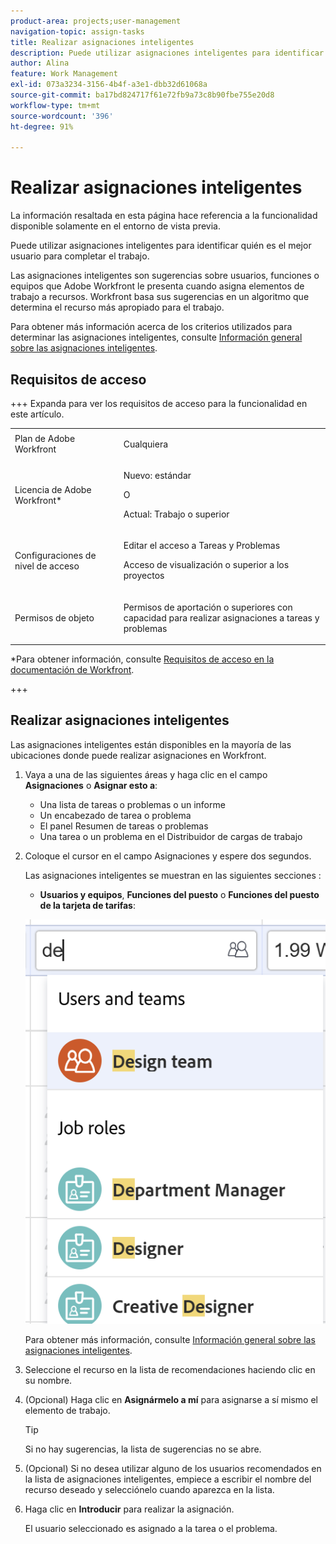 ```yaml
---
product-area: projects;user-management
navigation-topic: assign-tasks
title: Realizar asignaciones inteligentes
description: Puede utilizar asignaciones inteligentes para identificar quién es el mejor usuario para completar el trabajo. Las asignaciones inteligentes son sugerencias sobre usuarios, funciones o equipos que Adobe Workfront le presenta cuando asigna elementos de trabajo a recursos en función de un algoritmo que determina el recurso más adecuado para el trabajo. Para obtener información sobre las asignaciones inteligentes, consulte Información general sobre las asignaciones inteligentes.
author: Alina
feature: Work Management
exl-id: 073a3234-3156-4b4f-a3e1-dbb32d61068a
source-git-commit: ba17bd824717f61e72fb9a73c8b90fbe755e20d8
workflow-type: tm+mt
source-wordcount: '396'
ht-degree: 91%

---
```


# Realizar asignaciones inteligentes

<!--Audited: 07/2024-->

<!--keep the yellow around the Rate card job roles and the Preview intro for those-->

<span class="preview">La información resaltada en esta página hace referencia a la funcionalidad disponible solamente en el entorno de vista previa.</span>

<!--<span class="preview">For information about fast releases, see [Enable or disable fast releases for your organization](/help/quicksilver/administration-and-setup/set-up-workfront/configure-system-defaults/enable-fast-release-process.md).</span>

<span class="preview"> This functionality will be removed from the Production environment for customers who enabled fast release with the 25.1 release in January 2025. For information about the 25.1 release, see [First Quarter 2025 release overview](/help/quicksilver/product-announcements/product-releases/25-q1-release-activity/25-q1-release-overview.md). -->

Puede utilizar asignaciones inteligentes para identificar quién es el mejor usuario para completar el trabajo.

Las asignaciones inteligentes son sugerencias sobre usuarios, funciones o equipos que Adobe Workfront le presenta cuando asigna elementos de trabajo a recursos. Workfront basa sus sugerencias en un algoritmo que determina el recurso más apropiado para el trabajo.

<!--<span class="preview">There are two separate algorithms in Workfront that calculate smart assignments that work differently for tasks and for issues.</span> -->

Para obtener más información acerca de los criterios utilizados para determinar las asignaciones inteligentes, consulte [Información general sobre las asignaciones inteligentes](/help/quicksilver/manage-work/tasks/assign-tasks/smart-assignments.md).

## Requisitos de acceso

+++ Expanda para ver los requisitos de acceso para la funcionalidad en este artículo.

<table style="table-layout:auto"> 
 <col> 
 <col> 
 <tbody> 
  <tr> 
   <td role="rowheader">Plan de Adobe Workfront</td> 
   <td> <p>Cualquiera</p> </td> 
  </tr> 
  <tr> 
   <td role="rowheader">Licencia de Adobe Workfront*</td> 
   <td> <p>Nuevo: estándar</p>
      O
      <p>Actual: Trabajo o superior</p> </td> 
  </tr> 
  <tr> 
   <td role="rowheader">Configuraciones de nivel de acceso</td> 
   <td> <p>Editar el acceso a Tareas y Problemas</p> <p>Acceso de visualización o superior a los proyectos</p>  </td> 
  </tr> 
  <tr> 
   <td role="rowheader">Permisos de objeto</td> 
   <td> <p>Permisos de aportación o superiores con capacidad para realizar asignaciones a tareas y problemas</p> </td> 
  </tr> 
 </tbody> 
</table>

*Para obtener información, consulte [Requisitos de acceso en la documentación de Workfront](/help/quicksilver/administration-and-setup/add-users/access-levels-and-object-permissions/access-level-requirements-in-documentation.md).

+++

## Realizar asignaciones inteligentes

Las asignaciones inteligentes están disponibles en la mayoría de las ubicaciones donde puede realizar asignaciones en Workfront.

1. Vaya a una de las siguientes áreas y haga clic en el campo **Asignaciones** o **Asignar esto a**:

   * Una lista de tareas o problemas o un informe
   * Un encabezado de tarea o problema
   * El panel Resumen de tareas o problemas
   * Una tarea o un problema en el Distribuidor de cargas de trabajo
     <!--* <span class="preview">A New Task</span> or New Issue box, as you add <span class="preview">a new task</span> or issue to a project-->

1. Coloque el cursor en el campo Asignaciones y espere dos segundos.

   <!--For issues, the smart assignments display in the following sections: 
      * **Users and teams**
      * **Job roles**
        ![](assets/smart-assignments-issue-header.png)-->

   Las asignaciones inteligentes se muestran en las siguientes secciones <!--, depending on which phase of the algorithm's calculation identified the assignments-->:

   <!--* <span class="preview">**Suggested assignments**: Displays assignments identified in the first phase of the task smart assignment algorithm.</span> -->
   * **Usuarios y equipos**, **Funciones del puesto** o <span class="preview">**Funciones del puesto de la tarjeta de tarifas**</span>: <!--Assignments identified in the second phase of the task smart assignment's algorithm calculation.-->

   ![](assets/smart-assignments-task-list.png)

   Para obtener más información, consulte [Información general sobre las asignaciones inteligentes](../../../manage-work/tasks/assign-tasks/smart-assignments.md).

1. Seleccione el recurso en la lista de recomendaciones haciendo clic en su nombre.

1. (Opcional) Haga clic en **Asignármelo a mí** para asignarse a sí mismo el elemento de trabajo.

   >[!TIP]
   >
   >Si no hay sugerencias, la lista de sugerencias no se abre.

1. (Opcional) Si no desea utilizar alguno de los usuarios recomendados en la lista de asignaciones inteligentes, empiece a escribir el nombre del recurso deseado y selecciónelo cuando aparezca en la lista.
1. Haga clic en **Introducir** para realizar la asignación.

   El usuario seleccionado es asignado a la tarea o el problema.
